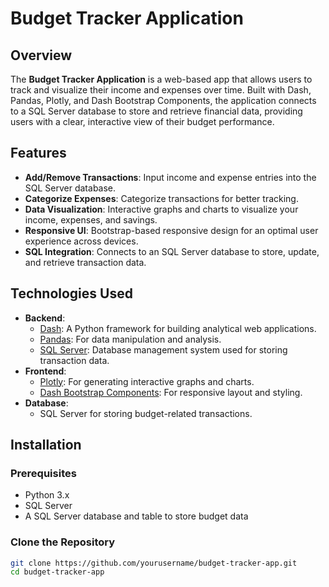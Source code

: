 # Budget Tracker Application

## Overview
The **Budget Tracker Application** is a web-based app that allows users to track and visualize their income and expenses over time. Built with Dash, Pandas, Plotly, and Dash Bootstrap Components, the application connects to a SQL Server database to store and retrieve financial data, providing users with a clear, interactive view of their budget performance.

## Features
- **Add/Remove Transactions**: Input income and expense entries into the SQL Server database.
- **Categorize Expenses**: Categorize transactions for better tracking.
- **Data Visualization**: Interactive graphs and charts to visualize your income, expenses, and savings.
- **Responsive UI**: Bootstrap-based responsive design for an optimal user experience across devices.
- **SQL Integration**: Connects to an SQL Server database to store, update, and retrieve transaction data.

## Technologies Used
- **Backend**: 
  - [Dash](https://dash.plotly.com/): A Python framework for building analytical web applications.
  - [Pandas](https://pandas.pydata.org/): For data manipulation and analysis.
  - [SQL Server](https://www.microsoft.com/en-us/sql-server): Database management system used for storing transaction data.
- **Frontend**:
  - [Plotly](https://plotly.com/python/): For generating interactive graphs and charts.
  - [Dash Bootstrap Components](https://dash-bootstrap-components.opensource.faculty.ai/): For responsive layout and styling.
- **Database**:
  - SQL Server for storing budget-related transactions.

## Installation

### Prerequisites
- Python 3.x
- SQL Server
- A SQL Server database and table to store budget data

### Clone the Repository
```bash
git clone https://github.com/yourusername/budget-tracker-app.git
cd budget-tracker-app
